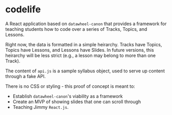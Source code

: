 # codelife

A React application based on `datawheel-canon` that provides a framework for teaching students how to code over a series of Tracks, Topics, and Lessons.

Right now, the data is formatted in a simple heirarchy.  Tracks have Topics, Topics have Lessons, and Lessons have Slides.  In future versions, this heirarchy will be less strict (e.g., a lesson may belong to more than one Track).

The content of `api.js` is a sample syllabus object, used to serve up content through a fake API.  

There is no CSS or styling - this proof of concept is meant to:

- Establish `datawheel-canon`'s viability as a framework
- Create an MVP of showing slides that one can scroll through
- Teaching Jimmy `React.js`.